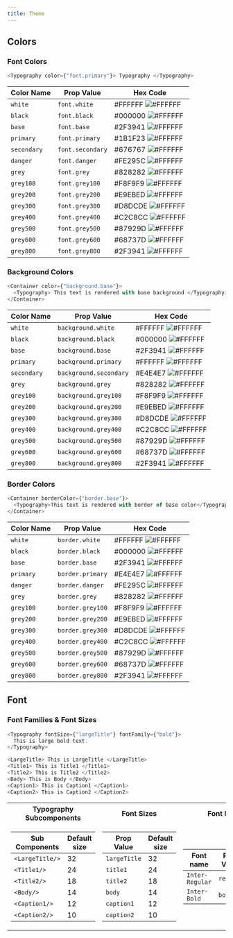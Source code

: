 ```yaml
---
title: Theme
---
```


## Colors

### Font Colors

```js
<Typography color={"font.primary"}> Typography </Typography>
```

| Color Name  | Prop Value       | Hex Code                                                              |
| ----------- | ---------------- | --------------------------------------------------------------------- |
| `white`     | `font.white`     | #FFFFFF ![#FFFFFF](https://placehold.it/40x12/FFFFFF/FFFFFF?text=%20) |
| `black`     | `font.black`     | #000000 ![#FFFFFF](https://placehold.it/40x12/000000/FFFFFF?text=%20) |
| `base`      | `font.base`      | #2F3941 ![#FFFFFF](https://placehold.it/40x12/2F3941/FFFFFF?text=%20) |
| `primary`   | `font.primary`   | #1B1F23 ![#FFFFFF](https://placehold.it/40x12/1B1F23/FFFFFF?text=%20) |
| `secondary` | `font.secondary` | #676767 ![#FFFFFF](https://placehold.it/40x12/676767/FFFFFF?text=%20) |
| `danger`    | `font.danger`    | #FE295C ![#FFFFFF](https://placehold.it/40x12/FE295C/FFFFFF?text=%20) |
| `grey`      | `font.grey`      | #828282 ![#FFFFFF](https://placehold.it/40x12/828282/FFFFFF?text=%20) |
| `grey100`   | `font.grey100`   | #F8F9F9 ![#FFFFFF](https://placehold.it/40x12/F8F9F9/FFFFFF?text=%20) |
| `grey200`   | `font.grey200`   | #E9EBED ![#FFFFFF](https://placehold.it/40x12/E9EBED/FFFFFF?text=%20) |
| `grey300`   | `font.grey300`   | #D8DCDE ![#FFFFFF](https://placehold.it/40x12/D8DCDE/FFFFFF?text=%20) |
| `grey400`   | `font.grey400`   | #C2C8CC ![#FFFFFF](https://placehold.it/40x12/C2C8CC/FFFFFF?text=%20) |
| `grey500`   | `font.grey500`   | #87929D ![#FFFFFF](https://placehold.it/40x12/87929D/FFFFFF?text=%20) |
| `grey600`   | `font.grey600`   | #68737D ![#FFFFFF](https://placehold.it/40x12/68737D/FFFFFF?text=%20) |
| `grey800`   | `font.grey800`   | #2F3941 ![#FFFFFF](https://placehold.it/40x12/2F3941/FFFFFF?text=%20) |

### Background Colors

```js
<Container color={"background.base"}>
  <Typography> This text is rendered with base background </Typography>
</Container>
```

| Color Name  | Prop Value             | Hex Code                                                              |
| ----------- | ---------------------- | --------------------------------------------------------------------- |
| `white`     | `background.white`     | #FFFFFF ![#FFFFFF](https://placehold.it/40x12/FFFFFF/FFFFFF?text=%20) |
| `black`     | `background.black`     | #000000 ![#FFFFFF](https://placehold.it/40x12/000000/FFFFFF?text=%20) |
| `base`      | `background.base`      | #2F3941 ![#FFFFFF](https://placehold.it/40x12/2F3941/FFFFFF?text=%20) |
| `primary`   | `background.primary`   | #FFFFFF ![#FFFFFF](https://placehold.it/40x12/E4E4E7/FFFFFF?text=%20) |
| `secondary` | `background.secondary` | #E4E4E7 ![#FFFFFF](https://placehold.it/40x12/E9EBED/FFFFFF?text=%20) |
| `grey`      | `background.grey`      | #828282 ![#FFFFFF](https://placehold.it/40x12/828282/FFFFFF?text=%20) |
| `grey100`   | `background.grey100`   | #F8F9F9 ![#FFFFFF](https://placehold.it/40x12/F8F9F9/FFFFFF?text=%20) |
| `grey200`   | `background.grey200`   | #E9EBED ![#FFFFFF](https://placehold.it/40x12/E9EBED/FFFFFF?text=%20) |
| `grey300`   | `background.grey300`   | #D8DCDE ![#FFFFFF](https://placehold.it/40x12/D8DCDE/FFFFFF?text=%20) |
| `grey400`   | `background.grey400`   | #C2C8CC ![#FFFFFF](https://placehold.it/40x12/C2C8CC/FFFFFF?text=%20) |
| `grey500`   | `background.grey500`   | #87929D ![#FFFFFF](https://placehold.it/40x12/87929D/FFFFFF?text=%20) |
| `grey600`   | `background.grey600`   | #68737D ![#FFFFFF](https://placehold.it/40x12/68737D/FFFFFF?text=%20) |
| `grey800`   | `background.grey800`   | #2F3941 ![#FFFFFF](https://placehold.it/40x12/2F3941/FFFFFF?text=%20) |

### Border Colors

```js
<Container borderColor={"border.base"}>
  <Typography>This text is rendered with border of base color</Typography>
</Container>
```

| Color Name | Prop Value       | Hex Code                                                               |
| ---------- | ---------------- | ---------------------------------------------------------------------- |
| `white`    | `border.white`   | #FFFFFF ![#FFFFFF](https://placehold.it/150x40/FFFFFF/FFFFFF?text=%20) |
| `black`    | `border.black`   | #000000 ![#FFFFFF](https://placehold.it/40x12/000000/FFFFFF?text=%20)  |
| `base`     | `border.base`    | #2F3941 ![#FFFFFF](https://placehold.it/40x12/2F3941/FFFFFF?text=%20)  |
| `primary`  | `border.primary` | #E4E4E7 ![#FFFFFF](https://placehold.it/40x12/E4E4E7/FFFFFF?text=%20)  |
| `danger`   | `border.danger`  | #FE295C ![#FFFFFF](https://placehold.it/40x12/FE295C/FFFFFF?text=%20)  |
| `grey`     | `border.grey`    | #828282 ![#FFFFFF](https://placehold.it/40x12/828282/FFFFFF?text=%20)  |
| `grey100`  | `border.grey100` | #F8F9F9 ![#FFFFFF](https://placehold.it/40x12/F8F9F9/FFFFFF?text=%20)  |
| `grey200`  | `border.grey200` | #E9EBED ![#FFFFFF](https://placehold.it/40x12/E9EBED/FFFFFF?text=%20)  |
| `grey300`  | `border.grey300` | #D8DCDE ![#FFFFFF](https://placehold.it/40x12/D8DCDE/FFFFFF?text=%20)  |
| `grey400`  | `border.grey400` | #C2C8CC ![#FFFFFF](https://placehold.it/40x12/C2C8CC/FFFFFF?text=%20)  |
| `grey500`  | `border.grey500` | #87929D ![#FFFFFF](https://placehold.it/40x12/87929D/FFFFFF?text=%20)  |
| `grey600`  | `border.grey600` | #68737D ![#FFFFFF](https://placehold.it/40x12/68737D/FFFFFF?text=%20)  |
| `grey800`  | `border.grey800` | #2F3941 ![#FFFFFF](https://placehold.it/40x12/2F3941/FFFFFF?text=%20)  |

## Font

### Font Families & Font Sizes

```js
<Typography fontSize={"largeTitle"} fontFamily={"bold"}>
  This is large bold text.
</Typography>

<LargeTitle> This is LargeTitle </LargeTitle>
<Title1> This is Title1 </Title1>
<Title2> This is Title2 </Title2>
<Body> This is Body </Body>
<Caption1> This is Caption1 </Caption1>
<Caption2> This is Caption2 </Caption2>
```

<table>
  <tr>
    <th>Typography Subcomponents </th>
    <th>Font Sizes</th>
    <th>Font Families</th>
  </tr>
    <tr>
  <td>
  
| Sub Components  | Default size |
| --------------- | ------------ |
| `<LargeTitle/>` | 32           |
| `<Title1/>`     | 24           |
| `<Title2/>`     | 18           |
| `<Body/>`       | 14           |
| `<Caption1/>`   | 12           |
| `<Caption2/>`   | 10           |

</td><td>

| Prop Value   | Default size |
| ------------ | ------------ |
| `largeTitle` | 32           |
| `title1`     | 24           |
| `title2`     | 18           |
| `body`       | 14           |
| `caption1`   | 12           |
| `caption2`   | 10           |

</td><td>

| Font name       | Prop Value | weight |
| --------------- | ---------- | ------ |
| `Inter-Regular` | `regular`  | 400    |
| `Inter-Bold`    | `bold`     | 700    |

</td></tr> </table>
